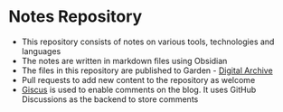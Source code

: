 # Notes Repository

- This repository consists of notes on various tools, technologies and languages   
- The notes are written in markdown files using Obsidian  
- The files in this repository are published to Garden - [Digital Archive](https://notes.davidvarghese.dev)
- Pull requests to add new content to the repository as welcome
- [Giscus](https://giscus.app) is used to enable comments on the blog. It uses GitHub Discussions as the backend to store comments